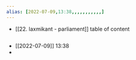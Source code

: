 ```yaml
---
alias: [2022-07-09,13:38,,,,,,,,,,,]
---
```

- [[22. laxmikant - parliament]]
table of content
```toc
```

- [[2022-07-09]] 13:38
- 